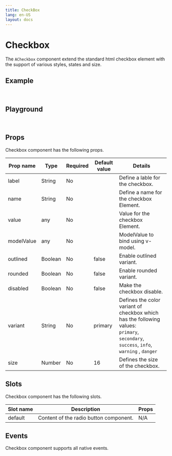 ```yaml
---
title: CheckBox
lang: en-US
layout: docs
---
```


<script setup lang="ts">
import { ACheckbox} from '../../src/'
import { ACheckboxMeta } from '../../src/components/ACheckbox/ACheckbox.meta'
import PG from '../../src/playground/PG.vue'
import { ref } from 'vue'
const v=ref(true);
</script>

# Checkbox

The <code>ACheckbox</code> component extend the standard html checkbox element with the support of various styles, states and size.

## Example

<br/>

<ACheckbox variant="info" />
<ACheckbox variant="info" outlined
 />
 <ACheckbox variant="info" outlined disabled
 />
 <ACheckbox variant="info" outlined disabled v-model=v
 />
 <ACheckbox variant="info" rounded 
 />
 
 <ACheckbox variant="info" rounded outlined
 />
 <ACheckbox variant="info" rounded disabled
 />
 <ACheckbox variant="info" rounded outlined disabled v-model=v
 />

## Playground

<br/>

  <div>
    <PG :comp="ACheckbox" :comp-meta="ACheckboxMeta">
      <template #default="{ vModels }">
        <ACheckbox v-bind="vModels" />
      </template>
    </PG>
  </div>

## Props

Checkbox component has the following props.

| Prop name  | Type    | Required | Default value | Details                                                                                                                                                                                                      |
| ---------- | ------- | -------- | ------------- | ------------------------------------------------------------------------------------------------------------------------------------------------------------------------------------------------------------ |
| label      | String  | No       |               | Define a lable for the checkbox.                                                                                                                                                                             |
| name       | String  | No       |               | Define a name for the checkbox Element.                                                                                                                                                                      |
| value      | any     | No       |               | Value for the checkbox Element.                                                                                                                                                                              |
| modelValue | any     | No       |               | ModelValue to bind using v-model.                                                                                                                                                                            |
| outlined   | Boolean | No       | false         | Enable outlined variant.                                                                                                                                                                                     |
| rounded    | Boolean | No       | false         | Enable rounded variant.                                                                                                                                                                                      |
| disabled   | Boolean | No       | false         | Make the checkbox disable.                                                                                                                                                                                   |
| variant    | String  | No       | primary       | Defines the color variant of checkbox which has the following values: <br> <code>primary</code>, <code>secondary</code>, <code>success</code>, <code>info</code>, <code>warning</code> , <code>danger</code> |
| size       | Number  | No       | 16            | Defines the size of the checkbox.                                                                                                                                                                            |

## Slots

Checkbox component has the following slots.

| Slot name | Description                            | Props |
| --------- | -------------------------------------- | ----- |
| default   | Content of the radio button component. | N/A   |

## Events

Checkbox component supports all native events.
